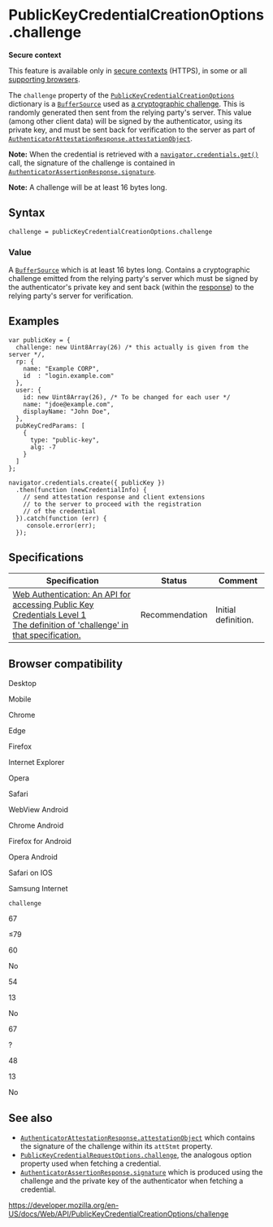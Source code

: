 PublicKeyCredentialCreationOptions.challenge
============================================

**Secure context**

This feature is available only in [secure contexts](https://developer.mozilla.org/en-US/docs/Web/Security/Secure_Contexts) (HTTPS), in some or all [supporting browsers](#browser_compatibility).

The `challenge` property of the [`PublicKeyCredentialCreationOptions`](../publickeycredentialcreationoptions) dictionary is a [`BufferSource`](../buffersource) used as [a cryptographic challenge](https://en.wikipedia.org/wiki/Challenge%E2%80%93response_authentication). This is randomly generated then sent from the relying party's server. This value (among other client data) will be signed by the authenticator, using its private key, and must be sent back for verification to the server as part of [`AuthenticatorAttestationResponse.attestationObject`](../authenticatorattestationresponse/attestationobject).

**Note:** When the credential is retrieved with a [`navigator.credentials.get()`](../credentialscontainer/get) call, the signature of the challenge is contained in [`AuthenticatorAssertionResponse.signature`](../authenticatorassertionresponse/signature).

**Note:** A challenge will be at least 16 bytes long.

Syntax
------

    challenge = publicKeyCredentialCreationOptions.challenge

### Value

A [`BufferSource`](../buffersource) which is at least 16 bytes long. Contains a cryptographic challenge emitted from the relying party's server which must be signed by the authenticator's private key and sent back (within the [response](../authenticatorattestationresponse/attestationobject)) to the relying party's server for verification.

Examples
--------

    var publicKey = {
      challenge: new Uint8Array(26) /* this actually is given from the server */,
      rp: {
        name: "Example CORP",
        id  : "login.example.com"
      },
      user: {
        id: new Uint8Array(26), /* To be changed for each user */
        name: "jdoe@example.com",
        displayName: "John Doe",
      },
      pubKeyCredParams: [
        {
          type: "public-key",
          alg: -7
        }
      ]
    };

    navigator.credentials.create({ publicKey })
      .then(function (newCredentialInfo) {
        // send attestation response and client extensions
        // to the server to proceed with the registration
        // of the credential
      }).catch(function (err) {
         console.error(err);
      });

Specifications
--------------

<table><thead><tr class="header"><th>Specification</th><th>Status</th><th>Comment</th></tr></thead><tbody><tr class="odd"><td><a href="https://w3c.github.io/webauthn/#dom-publickeycredentialcreationoptions-challenge">Web Authentication: An API for accessing Public Key Credentials Level 1<br />
<span class="small">The definition of 'challenge' in that specification.</span></a></td><td><span class="spec-rec">Recommendation</span></td><td>Initial definition.</td></tr></tbody></table>

Browser compatibility
---------------------

Desktop

Mobile

Chrome

Edge

Firefox

Internet Explorer

Opera

Safari

WebView Android

Chrome Android

Firefox for Android

Opera Android

Safari on IOS

Samsung Internet

`challenge`

67

≤79

60

No

54

13

No

67

?

48

13

No

See also
--------

-   [`AuthenticatorAttestationResponse.attestationObject`](../authenticatorattestationresponse/attestationobject) which contains the signature of the challenge within its `attStmt` property.
-   [`PublicKeyCredentialRequestOptions.challenge`](../publickeycredentialrequestoptions/challenge), the analogous option property used when fetching a credential.
-   [`AuthenticatorAssertionResponse.signature`](../authenticatorassertionresponse/signature) which is produced using the challenge and the private key of the authenticator when fetching a credential.

<a href="https://developer.mozilla.org/en-US/docs/Web/API/PublicKeyCredentialCreationOptions/challenge" class="_attribution-link">https://developer.mozilla.org/en-US/docs/Web/API/PublicKeyCredentialCreationOptions/challenge</a>
